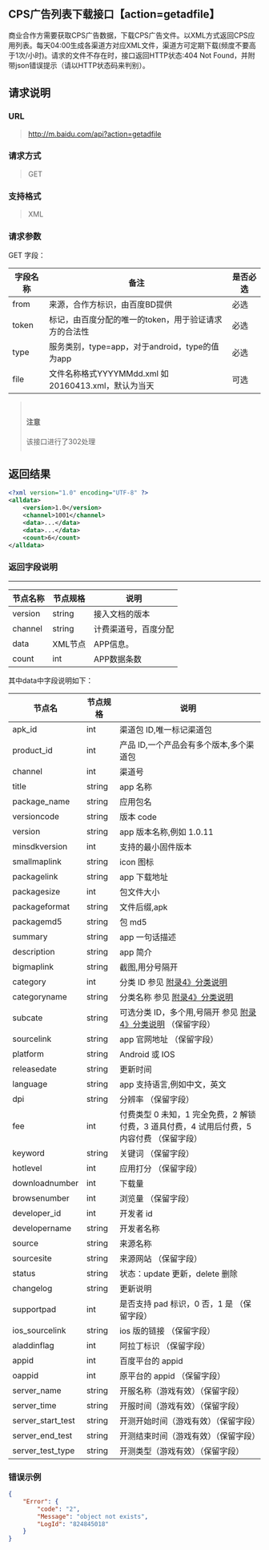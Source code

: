 ## CPS广告列表下载接口【action=getadfile】 ##
商业合作方需要获取CPS广告数据，下载CPS广告文件。以XML方式返回CPS应用列表。每天04:00生成各渠道方对应XML文件，渠道方可定期下载(频度不要高于1次/小时)。请求的文件不存在时，接口返回HTTP状态:404 Not Found，并附带json错误提示（<red>请以HTTP状态码来判别</red>）。

## 请求说明 ##
### URL ###
> http://m.baidu.com/api?action=getadfile

### 请求方式 ###
> GET

### 支持格式 ###
> XML

### 请求参数 ###


GET 字段：

|字段名称  | 备注 | 是否必选
| ------------ | ------------ | ------------
| from   | 来源，合作方标识，由百度BD提供 | <red>必选</red>
| token  | 标记，由百度分配的唯一的token，用于验证请求方的合法性 | <red>必选</red>
| type  |服务类别，type=app，对于android，type的值为app | <red>必选</red>
| file  |文件名称格式YYYYMMdd.xml 如20160413.xml，默认为当天 |可选
<blockquote class="bs-callout bs-callout-warning" style="padding:10px"><h4>注意</h4>该接口进行了302处理</blockquote>

## 返回结果 ##
```xml
<?xml version="1.0" encoding="UTF-8" ?>
<alldata>
    <version>1.0</version>
    <channel>1001</channel>
    <data>...</data>
    <data>...</data>
    <count>6</count>
</alldata>
```

### 返回字段说明 ###
----------
|节点名称  | 节点规格 | 说明
| ------------ | ------------ | ------------   
| version | string  | 接入文档的版本
| channel | string  | 计费渠道号，百度分配
| data    | XML节点   | APP信息。
| count   | int | APP数据条数

其中data中字段说明如下：

|节点名  | 节点规格 | 说明
| ------------ | ------------ | ------------
| apk_id  | int | 渠道包 ID,唯一标记渠道包
| product_id  | int  | 产品 ID,一个产品会有多个版本,多个渠道包
| channel  | int | 渠道号
| title  | string | app 名称
| package_name  | string | 应用包名
| versioncode  | string  | 版本 code
| version  | string  | app 版本名称,例如 1.0.11
| minsdkversion  | int  | 支持的最小固件版本
| smallmaplink  | string  | icon 图标
| packagelink  | string  | app 下载地址
| packagesize  | int  | 包文件大小
| packageformat  | string  | 文件后缀,apk
| packagemd5  | string  | 包 md5
| summary  | string  | app 一句话描述
| description  | string  | app 简介
| bigmaplink  | string  | 截图,用分号隔开
| category  | int  | 分类 ID 参见 [附录4》分类说明](/api?bdi_docs=1&action=intro&source=intro_extrainfo4&cur=natintro "附录4》分类说明")
| categoryname  | string | 分类名称 参见 [附录4》分类说明](/api?bdi_docs=1&action=intro&source=intro_extrainfo4&cur=natintro "附录4》分类说明")
| subcate | string | 可选分类 ID，多个用,号隔开 参见 [附录4》分类说明](/api?bdi_docs=1&action=intro&source=intro_extrainfo4&cur=natintro "附录4》分类说明") （保留字段） 
| sourcelink | string | app 官网地址 （保留字段）
| platform | string | Android 或 IOS
| releasedate | string | 更新时间
| language | string | app 支持语言,例如中文，英文
| dpi | string | 分辨率 （保留字段）
| fee  | int |  付费类型 0 未知，1 完全免费，2 解锁付费，3 道具付费，4 试用后付费，5 内容付费 （保留字段）
| keyword | string | 关键词 （保留字段）
| hotlevel  | int |  应用打分 （保留字段）
| downloadnumber  | int |  下载量
| browsenumber  | int |  浏览量 （保留字段）
| developer_id  | int |  开发者 id
| developername | string | 开发者名称
| source | string | 来源名称
| sourcesite | string | 来源网站 （保留字段）
| status | string | 状态：update 更新，delete 删除
| changelog | string | 更新说明
| supportpad  | int |  是否支持 pad 标识，0 否，1 是 （保留字段）
| ios_sourcelink | string | ios 版的链接 （保留字段）
| aladdinflag  | int |  阿拉丁标识 （保留字段）
| appid  | int |  百度平台的 appid
| oappid  | int |  原平台的 appid （保留字段）
| server_name | string | 开服名称（游戏有效）（保留字段）
| server_time | string | 开服时间（游戏有效）（保留字段）
| server_start_test | string | 开测开始时间（游戏有效）（保留字段）
| server_end_test | string | 开测结束时间（游戏有效）（保留字段）
| server_test_type | string | 开测类型（游戏有效）（保留字段）

### 错误示例 ###
```json
{
    "Error": {
        "code": "2",
        "Message": "object not exists",
        "LogId": "824845018"
    }
}
```
